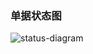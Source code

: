 

### 单据状态图
![status-diagram](https://seec-homework.oss-cn-shanghai.aliyuncs.com/201250127-status-diagram.jpg)